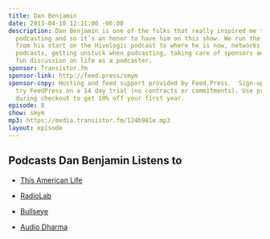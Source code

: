 ```yaml
---
title: Dan Benjamin
date: 2013-04-10 12:11:00 -06:00
description: Dan Benjamin is one of the folks that really inspired me to get into
  podcasting and so it’s an honor to have him on this show. We run the gamut of podcasting
  from his start on the Hivelogic podcast to where he is now, networks vs individual
  podcasts, getting unstuck when podcasting, taking care of sponsors and plenty of
  fun discussion on life as a podcaster.
sponsor: Transistor.fm
sponsor-link: http://feed.press/smym
sponsor-copy: Hosting and feed support provided by Feed.Press.  Sign-up today and
  try FeedPress on a 14 day trial (no contracts or commitments). Use promo code "smym"
  during checkout to get 10% off your first year.
episode: 8
show: smym
mp3: https://media.transistor.fm/124b981e.mp3
layout: episode
---
```


## Podcasts Dan Benjamin Listens to

-  [This American Life](http://www.thisamericanlife.org)

-  [RadioLab](http://www.radiolab.org)

-  [Bullseye](http://www.maximumfun.org/shows/bullseye)

-  [Audio Dharma](http://www.audiodharma.org)
